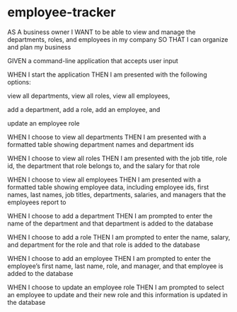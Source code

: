 # employee-tracker

AS A business owner
I WANT to be able to view and manage the departments, roles, and employees in my company
SO THAT I can organize and plan my business

GIVEN a command-line application that accepts user input

WHEN I start the application
THEN I am presented with the following options: 

  view all departments, 
  view all roles, 
  view all employees, 
  
  add a department, 
  add a role, 
  add an employee, and 
  
  update an employee role

WHEN I choose to view all departments
THEN I am presented with a formatted table showing 
  department names and 
  department ids

WHEN I choose to view all roles
THEN I am presented with the 
  job title, 
  role id, the 
  department that role belongs to, and the 
  salary for that role

WHEN I choose to view all employees
THEN I am presented with a formatted table showing 
  employee data, 
  including employee ids, 
  first names, 
  last names, 
  job titles, 
  departments, 
  salaries, and 
  managers that the employees report to

WHEN I choose to add a department
THEN I am prompted to enter the 
  name of the department and that department is added to the database

WHEN I choose to add a role
THEN I am prompted to enter the 
  name, 
  salary, and 
  department for the role and that role is added to the database

WHEN I choose to add an employee
THEN I am prompted to enter the employee’s 
  first name, 
  last name, 
  role, and 
  manager, and that employee is added to the database

WHEN I choose to update an employee role
THEN I am prompted to select an 
  employee to update and 
  their new role and this information is updated in the database